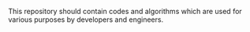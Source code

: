 This repository should contain codes and algorithms which are
used for various purposes by developers and engineers.

